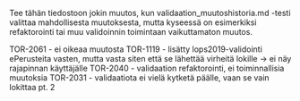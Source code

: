 Tee tähän tiedostoon jokin muutos, kun validaation_muutoshistoria.md -testi valittaa mahdollisesta muutoksesta, mutta kyseessä on esimerkiksi refaktorointi tai muu validoinnin toimintaan vaikuttamaton muutos.

TOR-2061 - ei oikeaa muutosta
TOR-1119 - lisätty lops2019-validointi ePerusteita vasten, mutta vasta siten että se lähettää virheitä lokille -> ei näy rajapinnan käyttäjälle
TOR-2040 - validaation refaktorointi, ei toiminnallisia muutoksia
TOR-2031 - validaatiota ei vielä kytketä päälle, vaan se vain lokittaa pt. 2